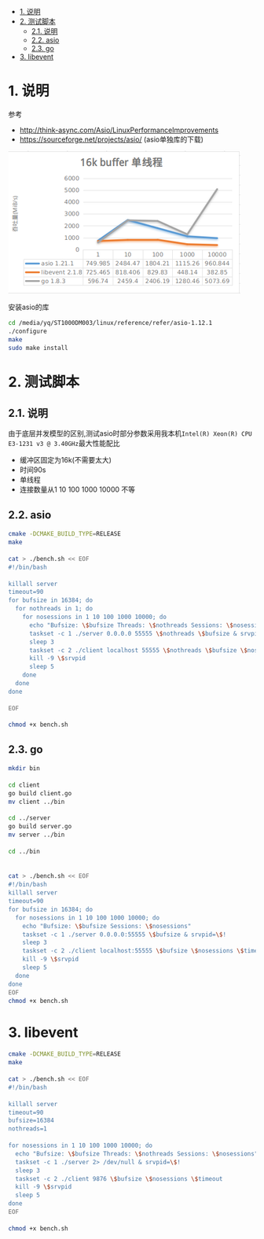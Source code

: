 <!-- TOC -->

- [1. 说明](#1-说明)
- [2. 测试脚本](#2-测试脚本)
    - [2.1. 说明](#21-说明)
    - [2.2. asio](#22-asio)
    - [2.3. go](#23-go)
- [3. libevent](#3-libevent)

<!-- /TOC -->


<a id="markdown-1-说明" name="1-说明"></a>
# 1. 说明

参考
* http://think-async.com/Asio/LinuxPerformanceImprovements
* https://sourceforge.net/projects/asio/ (asio单独库的下载)

![](pingpong.png)

安装asio的库
```bash
cd /media/yq/ST1000DM003/linux/reference/refer/asio-1.12.1
./configure
make
sudo make install 
```

<a id="markdown-2-测试脚本" name="2-测试脚本"></a>
# 2. 测试脚本

<a id="markdown-21-说明" name="21-说明"></a>
## 2.1. 说明
由于底层并发模型的区别,测试asio时部分参数采用我本机`Intel(R) Xeon(R) CPU E3-1231 v3 @ 3.40GHz`最大性能配比

* 缓冲区固定为16k(不需要太大)
* 时间90s
* 单线程
* 连接数量从1 10 100 1000 10000 不等

<a id="markdown-22-asio" name="22-asio"></a>
## 2.2. asio

```bash
cmake -DCMAKE_BUILD_TYPE=RELEASE
make

cat > ./bench.sh << EOF
#!/bin/bash

killall server
timeout=90
for bufsize in 16384; do
  for nothreads in 1; do
    for nosessions in 1 10 100 1000 10000; do
      echo "Bufsize: \$bufsize Threads: \$nothreads Sessions: \$nosessions"
      taskset -c 1 ./server 0.0.0.0 55555 \$nothreads \$bufsize & srvpid=\$!
      sleep 3
      taskset -c 2 ./client localhost 55555 \$nothreads \$bufsize \$nosessions \$timeout 
      kill -9 \$srvpid
      sleep 5
    done
  done
done

EOF

chmod +x bench.sh

```

<a id="markdown-23-go" name="23-go"></a>
## 2.3. go

```bash
mkdir bin

cd client 
go build client.go
mv client ../bin

cd ../server
go build server.go
mv server ../bin

cd ../bin


cat > ./bench.sh << EOF
#!/bin/bash
killall server
timeout=90
for bufsize in 16384; do
  for nosessions in 1 10 100 1000 10000; do
    echo "Bufsize: \$bufsize Sessions: \$nosessions"
    taskset -c 1 ./server 0.0.0.0:55555 \$bufsize & srvpid=\$!
    sleep 3
    taskset -c 2 ./client localhost:55555 \$bufsize \$nosessions \$timeout 
    kill -9 \$srvpid
    sleep 5
  done
done
EOF
chmod +x bench.sh

```
<a id="markdown-3-libevent" name="3-libevent"></a>
# 3. libevent

```bash
cmake -DCMAKE_BUILD_TYPE=RELEASE
make

cat > ./bench.sh << EOF
#!/bin/bash

killall server
timeout=90
bufsize=16384
nothreads=1

for nosessions in 1 10 100 1000 10000; do
  echo "Bufsize: \$bufsize Threads: \$nothreads Sessions: \$nosessions"
  taskset -c 1 ./server 2> /dev/null & srvpid=\$!
  sleep 3
  taskset -c 2 ./client 9876 \$bufsize \$nosessions \$timeout
  kill -9 \$srvpid
  sleep 5
done
EOF

chmod +x bench.sh
```

